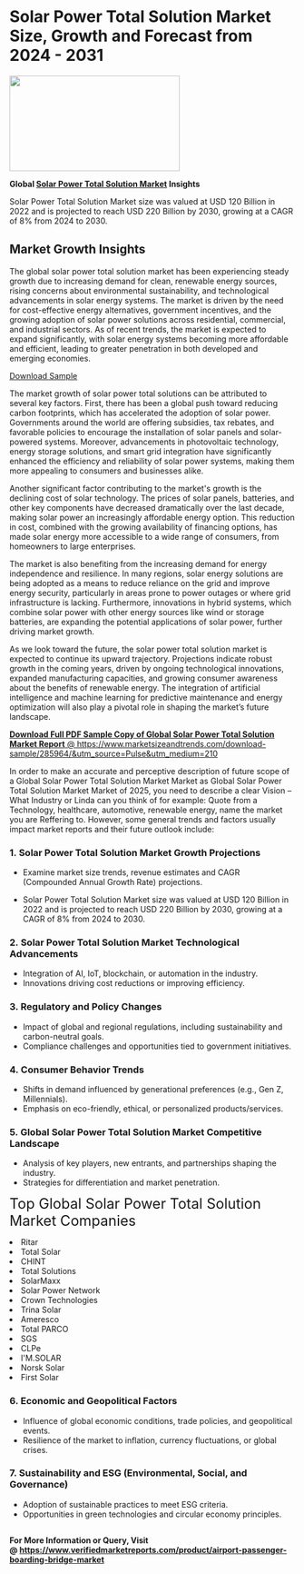 <H1>Solar Power Total Solution Market Size, Growth and Forecast from 2024 - 2031</H1><img class="aligncenter size-medium wp-image-584254" src="https://thirdeyenews.in/wp-content/uploads/2024/09/Global-Market-Research-300x168.jpeg" alt="" width="300" height="168" /><p><strong>Global&nbsp;<a href="https://www.marketsizeandtrends.com/download-sample/285964/&amp;utm_source=Pulse&amp;utm_medium=210">Solar Power Total Solution Market</a> Insights</strong></p><p>Solar Power Total Solution Market size was valued at USD 120 Billion in 2022 and is projected to reach USD 220 Billion by 2030, growing at a CAGR of 8% from 2024 to 2030.</p><p><h2>Market Growth Insights</h2> <p>The global solar power total solution market has been experiencing steady growth due to increasing demand for clean, renewable energy sources, rising concerns about environmental sustainability, and technological advancements in solar energy systems. The market is driven by the need for cost-effective energy alternatives, government incentives, and the growing adoption of solar power solutions across residential, commercial, and industrial sectors. As of recent trends, the market is expected to expand significantly, with solar energy systems becoming more affordable and efficient, leading to greater penetration in both developed and emerging economies.</p> <p><a href="#">Download Sample</a></p> <p>The market growth of solar power total solutions can be attributed to several key factors. First, there has been a global push toward reducing carbon footprints, which has accelerated the adoption of solar power. Governments around the world are offering subsidies, tax rebates, and favorable policies to encourage the installation of solar panels and solar-powered systems. Moreover, advancements in photovoltaic technology, energy storage solutions, and smart grid integration have significantly enhanced the efficiency and reliability of solar power systems, making them more appealing to consumers and businesses alike.</p> <p>Another significant factor contributing to the market's growth is the declining cost of solar technology. The prices of solar panels, batteries, and other key components have decreased dramatically over the last decade, making solar power an increasingly affordable energy option. This reduction in cost, combined with the growing availability of financing options, has made solar energy more accessible to a wide range of consumers, from homeowners to large enterprises.</p> <p>The market is also benefiting from the increasing demand for energy independence and resilience. In many regions, solar energy solutions are being adopted as a means to reduce reliance on the grid and improve energy security, particularly in areas prone to power outages or where grid infrastructure is lacking. Furthermore, innovations in hybrid systems, which combine solar power with other energy sources like wind or storage batteries, are expanding the potential applications of solar power, further driving market growth.</p> <p>As we look toward the future, the solar power total solution market is expected to continue its upward trajectory. Projections indicate robust growth in the coming years, driven by ongoing technological innovations, expanded manufacturing capacities, and growing consumer awareness about the benefits of renewable energy. The integration of artificial intelligence and machine learning for predictive maintenance and energy optimization will also play a pivotal role in shaping the market’s future landscape.</p> <p><a href="#"></p><p><span class=""><strong>Download Full PDF Sample Copy of Global Solar Power Total Solution Market Report</strong> @ <a href="https://www.marketsizeandtrends.com/download-sample/285964/&amp;utm_source=Pulse&amp;utm_medium=210" target="_blank">https://www.marketsizeandtrends.com/download-sample/285964/&amp;utm_source=Pulse&amp;utm_medium=210</a></span></p><p>In order to make an accurate and perceptive description of future scope of a Global&nbsp;Solar Power Total Solution Market Market as Global&nbsp;Solar Power Total Solution Market Market of 2025, you need to describe a clear Vision &ndash; What Industry or Linda can you think of for example: Quote from a Technology, healthcare, automotive, renewable energy, name the market you are Reffering to. However, some general trends and factors usually impact market reports and their future outlook include:</p><h3>1.&nbsp;<strong>Solar Power Total Solution Market Growth Projections</strong></h3><ul><li>Examine market size trends, revenue estimates and CAGR (Compounded Annual Growth Rate) projections.</li><li><p>Solar Power Total Solution Market size was valued at USD 120 Billion in 2022 and is projected to reach USD 220 Billion by 2030, growing at a CAGR of 8% from 2024 to 2030.</p></li></ul><h3>2.&nbsp;<strong>Solar Power Total Solution Market Technological Advancements</strong></h3><ul><li>Integration of AI, IoT, blockchain, or automation in the industry.</li><li>Innovations driving cost reductions or improving efficiency.</li></ul><h3>3.&nbsp;<strong>Regulatory and Policy Changes</strong></h3><ul><li>Impact of global and regional regulations, including sustainability and carbon-neutral goals.</li><li>Compliance challenges and opportunities tied to government initiatives.</li></ul><h3>4.&nbsp;<strong>Consumer Behavior Trends</strong></h3><ul><li>Shifts in demand influenced by generational preferences (e.g., Gen Z, Millennials).</li><li>Emphasis on eco-friendly, ethical, or personalized products/services.</li></ul><h3>5.&nbsp;<strong>Global Solar Power Total Solution Market Competitive Landscape</strong></h3><ul><li>Analysis of key players, new entrants, and partnerships shaping the industry.</li><li>Strategies for differentiation and market penetration.</li></ul><p data-pm-slice="1 1 []"><span style="color: inherit; font-family: inherit; font-size: 25px;">Top Global Solar Power Total Solution Market Companies</span></p><div class="" data-test-id=""><p><li>Ritar</li><li> Total Solar</li><li> CHINT</li><li> Total Solutions</li><li> SolarMaxx</li><li> Solar Power Network</li><li> Crown Technologies</li><li> Trina Solar</li><li> Ameresco</li><li> Total PARCO</li><li> SGS</li><li> CLPe</li><li> I'M.SOLAR</li><li> Norsk Solar</li><li> First Solar</li></p></div><h3>6.&nbsp;<strong>Economic and Geopolitical Factors</strong></h3><ul><li>Influence of global economic conditions, trade policies, and geopolitical events.</li><li>Resilience of the market to inflation, currency fluctuations, or global crises.</li></ul><h3>7.&nbsp;<strong>Sustainability and ESG (Environmental, Social, and Governance)</strong></h3><ul><li>Adoption of sustainable practices to meet ESG criteria.</li><li>Opportunities in green technologies and circular economy principles.</li></ul><h2><strong style="font-size: 14px;">For More Information or Query, Visit @&nbsp;</strong><a style="background-color: #ffffff; font-size: 14px;" href="https://www.marketsizeandtrends.com/report/solar-power-total-solution-market/" target="_blank">https://www.verifiedmarketreports.com/product/airport-passenger-boarding-bridge-market</a></h2>
